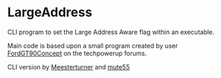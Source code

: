 # LargeAddress

CLI program to set the Large Address Aware flag within an executable.


Main code is based upon a small program created by user [FordGT90Concept](https://www.techpowerup.com/forums/threads/large-address-aware.112556/) on the techpowerup forums.

CLI version by [Meesterturner](https://github.com/meesterturner) and [mute55](https://github.com/mute55)
